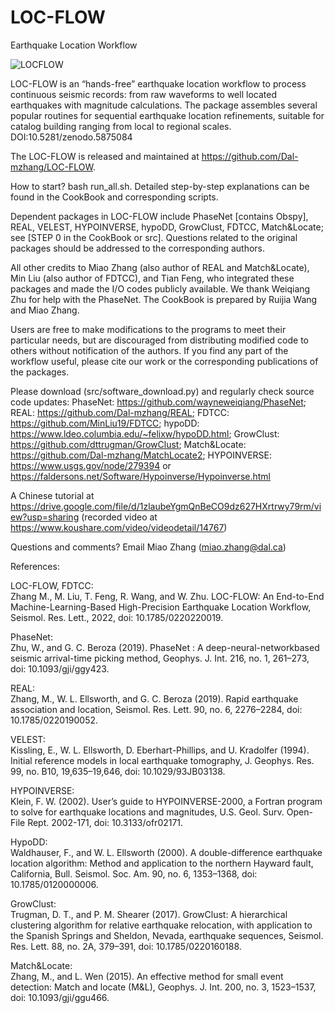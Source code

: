 # LOC-FLOW
Earthquake Location Workflow

![LOCFLOW](https://user-images.githubusercontent.com/51533859/157482787-af57edf4-a2da-48c8-b1f3-090c48bd3bbf.jpg)

LOC-FLOW is an “hands-free” earthquake location workflow to process continuous seismic records: from raw waveforms to well located earthquakes with magnitude calculations. The package assembles several popular routines for sequential earthquake location refinements, suitable for catalog building ranging from local to regional scales. DOI:10.5281/zenodo.5875084

The LOC-FLOW is released and maintained at https://github.com/Dal-mzhang/LOC-FLOW.

How to start? bash run_all.sh. 
Detailed step-by-step explanations can be found in the CookBook and corresponding scripts.

Dependent packages in LOC-FLOW include PhaseNet [contains Obspy], REAL, VELEST, HYPOINVERSE, hypoDD, GrowClust, FDTCC, Match&Locate; see [STEP 0 in the CookBook or src]. Questions related to the original packages should be addressed to the corresponding authors.

All other credits to Miao Zhang (also author of REAL and Match&Locate), Min Liu (also author of FDTCC), and Tian Feng, who integrated these packages and made the I/O codes publicly available. We thank Weiqiang Zhu for help with the PhaseNet. The CookBook is prepared by Ruijia Wang and Miao Zhang.

Users are free to make modifications to the programs to meet their particular needs, but are discouraged from distributing modified code to others without notification of the authors. If you find any part of the workflow useful, please cite our work or the corresponding publications of the packages.

Please download (src/software_download.py) and regularly check source code updates: PhaseNet: https://github.com/wayneweiqiang/PhaseNet; REAL: https://github.com/Dal-mzhang/REAL; FDTCC: https://github.com/MinLiu19/FDTCC; hypoDD: https://www.ldeo.columbia.edu/~felixw/hypoDD.html; GrowClust: https://github.com/dttrugman/GrowClust; Match&Locate: https://github.com/Dal-mzhang/MatchLocate2; HYPOINVERSE: https://www.usgs.gov/node/279394 or https://faldersons.net/Software/Hypoinverse/Hypoinverse.html

A Chinese tutorial at https://drive.google.com/file/d/1zlaubeYgmQnBeCO9dz627HXrtrwy79rm/view?usp=sharing (recorded video at https://www.koushare.com/video/videodetail/14767)

Questions and comments? Email Miao Zhang (miao.zhang@dal.ca)                                                                      

References:

LOC-FLOW, FDTCC:  
Zhang M., M. Liu, T. Feng, R. Wang, and W. Zhu. LOC-FLOW: An End-to-End Machine-Learning-Based High-Precision Earthquake Location Workflow, Seismol. Res. Lett., 2022, doi: 10.1785/0220220019.

PhaseNet:  
Zhu, W., and G. C. Beroza (2019). PhaseNet : A deep-neural-networkbased seismic arrival-time picking method, Geophys. J. Int. 216, no. 1, 261–273, doi: 10.1093/gji/ggy423.  

REAL:  
Zhang, M., W. L. Ellsworth, and G. C. Beroza (2019). Rapid earthquake association and location, Seismol. Res. Lett. 90, no. 6, 2276–2284, doi: 10.1785/0220190052.  

VELEST:  
Kissling, E., W. L. Ellsworth, D. Eberhart-Phillips, and U. Kradolfer (1994). Initial reference models in local earthquake tomography, J. Geophys. Res. 99, no. B10, 19,635–19,646, doi: 10.1029/93JB03138.  

HYPOINVERSE:  
Klein, F. W. (2002). User’s guide to HYPOINVERSE-2000, a Fortran program to solve for earthquake locations and magnitudes, U.S. Geol. Surv. Open-File Rept. 2002-171, doi: 10.3133/ofr02171.  

HypoDD:  
Waldhauser, F., and W. L. Ellsworth (2000). A double-difference earthquake location algorithm: Method and application to the northern Hayward fault, California, Bull. Seismol. Soc. Am. 90, no. 6, 1353–1368, doi: 10.1785/0120000006.  

GrowClust:  
Trugman, D. T., and P. M. Shearer (2017). GrowClust: A hierarchical clustering algorithm for relative earthquake relocation, with application
to the Spanish Springs and Sheldon, Nevada, earthquake sequences, Seismol. Res. Lett. 88, no. 2A, 379–391, doi: 10.1785/0220160188.  

Match&Locate:  
Zhang, M., and L. Wen (2015). An effective method for small event detection: Match and locate (M&L), Geophys. J. Int. 200, no. 3, 1523–1537, doi: 10.1093/gji/ggu466.
